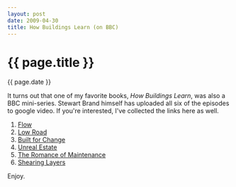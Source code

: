 ```yaml
---
layout: post
date: 2009-04-30
title: How Buildings Learn (on BBC)
---
```


{{ page.title }}
================

<p class="meta">{{ page.date }}</p>

It turns out that one of my favorite books, _How Buildings Learn_, was also a BBC mini-series. Stewart Brand himself has uploaded all six of the episodes to google video. If you're interested, I've collected the links here as well.

1. [Flow](http://video.google.com/videoplay?docid=8639555925486210852&q=source%3A006128292202570032154&hl=en)
2. [Low Road](http://video.google.com/videoplay?docid=5088653796598486022&q=source%3A006128292202570032154&hl=en)
3. [Built for Change](http://video.google.com/videoplay?docid=6141960341438553915&q=source%3A006128292202570032154&hl=en)
4. [Unreal Estate](http://video.google.com/videoplay?docid=-8761299882173964035&q=source%3A006128292202570032154&hl=en)
5. [The Romance of Maintenance](http://video.google.com/videoplay?docid=5407846553590755822&q=source%3A006128292202570032154&hl=en)
6. [Shearing Layers](http://video.google.com/videoplay?docid=2283224496826631552&q=source%3A006128292202570032154&hl=en)

Enjoy.



